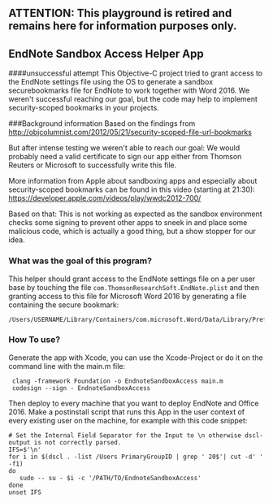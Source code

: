 ## ATTENTION: This playground is retired and remains here for information purposes only.

## EndNote Sandbox Access Helper App

####unsuccessful attempt
This Objective-C project tried to grant access to the EndNote settings file using the OS to generate a sandbox securebookmarks file for EndNote to work together with Word 2016. We weren't successful reaching our goal, but the code may help to implement security-scoped bookmarks in your projects.

###Background information
Based on the findings from http://objcolumnist.com/2012/05/21/security-scoped-file-url-bookmarks

But after intense testing we weren't able to reach our goal: We would probably need a valid certificate to sign our app either from Thomson Reuters or Microsoft to successfully write this file.

More information from Apple about sandboxing apps and especially about security-scoped bookmarks can be found in this video (starting at 21:30): https://developer.apple.com/videos/play/wwdc2012-700/

Based on that: This is not working as expected as the sandbox environment checks some signing to prevent other apps to sneek in and place some malicious code, which is actually a good thing, but a show stopper for our idea.


### What was the goal of this program?
This helper should grant access to the EndNote settings file on a per user base by touching the file `com.ThomsonResearchSoft.EndNote.plist` and then granting access to this file for Microsoft Word 2016 by generating a file containing the secure bookmark:

```
/Users/USERNAME/Library/Containers/com.microsoft.Word/Data/Library/Preferences/com.ThomsonResearchSoft.EndNote.securebookmarks.plist
````


### How To use?
Generate the app with Xcode, you can use the Xcode-Project or do it on the command line with the main.m file:

```
 clang -framework Foundation -o EndnoteSandboxAccess main.m
 codesign --sign - EndnoteSandboxAccess
```

Then deploy to every machine that you want to deploy EndNote and Office 2016. Make a postinstall script that runs this App in the user context of every existing user on the machine, for example with this code snippet:

```
# Set the Internal Field Separator for the Input to \n otherwise dscl-output is not correctly parsed.
IFS=$'\n'
for i in $(dscl . -list /Users PrimaryGroupID | grep ' 20$'| cut -d' ' -f1)
do
   sudo -- su - $i -c '/PATH/TO/EndnoteSandboxAccess'
done
unset IFS
```
